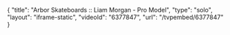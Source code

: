 {
    "title": "Arbor Skateboards :: Liam Morgan - Pro Model",
    "type": "solo",
    "layout": "iframe-static",
    "videoId": "6377847",
    "url": "\/tvpembed\/6377847"
}